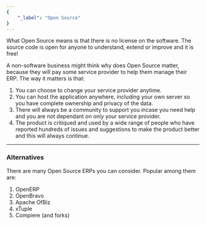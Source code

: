 ```yaml
---
{
	"_label": "Open Source"
}
---
```

What Open Source means is that there is no license on the software. The source code is open for anyone to understand, extend or improve and it is free!

A non-software business might think why does Open Source matter, because they will pay some service provider to help them manage their ERP. The way it matters is that:

1. You can choose to change your service provider anytime.
1. You can host the application anywhere, including your own server so you have complete ownership and privacy of the data.
1. There will always be a community to support you incase you need help and you are not dependant on only your service provider.
1. The product is critiqued and used by a wide range of people who have reported hundreds of issues and suggestions to make the product better and this will always continue.

---

### Alternatives

There are many Open Source ERPs you can consider. Popular among them are:

1. OpenERP
1. OpenBravo
1. Apache OfBiz
1. xTuple
1. Compiere (and forks)

